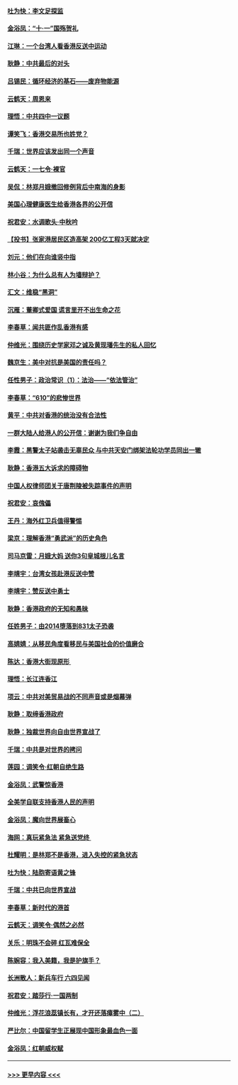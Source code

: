 #### [吐为快：李文足探监](../pages/nsc993/n11509622.md?t=09102244) 
#### [金浴凤：“十‧一”国殇贺礼](../pages/nsc993/n11509593.md?t=09102244) 
#### [江琳：一个台湾人看香港反送中运动](../pages/nsc993/n11509211.md?t=09102244) 
#### [耿静：中共最后的对头](../pages/nsc993/n11508308.md?t=09102244) 
#### [吕锡民：循环经济的基石——废弃物能源](../pages/nsc993/n11508212.md?t=09102244) 
#### [云鹤天：周恩来](../pages/nsc993/n11508055.md?t=09102244) 
#### [理悟：中共四中一议题](../pages/nsc993/n11507782.md?t=09102244) 
#### [谭笑飞：香港交易所也姓党？](../pages/nsc993/n11507753.md?t=09102244) 
#### [千瑞：世界应该发出同一个声音](../pages/nsc993/n11507290.md?t=09102244) 
#### [云鹤天：一七令‧裸官](../pages/nsc993/n11507177.md?t=09102244) 
#### [吴侃：林郑月娥撤回修例背后中南海的身影](../pages/nsc993/n11506876.md?t=09102244) 
#### [美国心理健康医生给香港各界的公开信](../pages/nsc993/n11506809.md?t=09102244) 
#### [祝君安：水调歌头‧中秋吟](../pages/nsc993/n11506758.md?t=09102244) 
#### [【投书】张家港居民区造高架 200亿工程3天就决定](../pages/nsc993/n11506682.md?t=09102244) 
#### [刘元：他们在向谁竖中指](../pages/nsc993/n11505384.md?t=09102244) 
#### [林小谷：为什么总有人为墙辩护？](../pages/nsc993/n11505226.md?t=09102244) 
#### [汇文：维稳“黑洞”](../pages/nsc993/n11504347.md?t=09102244) 
#### [沉雁：董卿式爱国 谎言里开不出生命之花](../pages/nsc993/n11503215.md?t=09102244) 
#### [李春草：闻共匪作乱香港有感](../pages/nsc993/n11503072.md?t=09102244) 
#### [仲维光：围绕历史学家邓之诚及黄现璠先生的私人回忆](../pages/nsc993/n11501330.md?t=09102244) 
#### [魏京生：美中对抗是美国的责任吗？](../pages/nsc993/n11500723.md?t=09102244) 
#### [任性男子：政治常识（1）：法治——“依法管治”](../pages/nsc993/n11500791.md?t=09102244) 
#### [李春草：“610”的悲惨世界](../pages/nsc993/n11501141.md?t=09102244) 
#### [黄平：中共对香港的统治没有合法性](../pages/nsc993/n11499473.md?t=09102244) 
#### [一群大陆人给港人的公开信：谢谢为我们争自由](../pages/nsc993/n11500402.md?t=09102244) 
#### [李霞：黑警太子站袭击无辜民众 与中共天安门绑架法轮功学员同出一辙](../pages/nsc993/n11499805.md?t=09102244) 
#### [耿静：香港五大诉求的障碍物](../pages/nsc993/n11497578.md?t=09102244) 
#### [中国人权律师团关于唐荆陵被失踪事件的声明](../pages/nsc993/n11500014.md?t=09102244) 
#### [祝君安：哀傀儡](../pages/nsc993/n11499776.md?t=09102244) 
#### [王丹：海外红卫兵值得警惕](../pages/nsc993/n11498138.md?t=09102244) 
#### [梁京：理解香港“勇武派”的历史角色](../pages/nsc993/n11498006.md?t=09102244) 
#### [司马京雷：月娥大妈  送你3句皇城根儿名言](../pages/nsc993/n11497885.md?t=09102244) 
#### [李靖宇：台湾女孩赴港反送中赞](../pages/nsc993/n11497721.md?t=09102244) 
#### [李靖宇：赞反送中勇士](../pages/nsc993/n11497452.md?t=09102244) 
#### [耿静：香港政府的无知和愚昧](../pages/nsc993/n11494238.md?t=09102244) 
#### [任姓男子：由2014堕落到831太子恐袭](../pages/nsc993/n11496683.md?t=09102244) 
#### [高婧婧：从移民角度看移民与美国社会的价值磨合](../pages/nsc993/n11495757.md?t=09102244) 
#### [陈达：香港大街现原形 ](../pages/nsc993/n11495441.md?t=09102244) 
#### [理悟：长江连香江](../pages/nsc993/n11495377.md?t=09102244) 
#### [项云：中共对美贸易战的不同声音或是烟幕弹](../pages/nsc993/n11494929.md?t=09102244) 
#### [耿静：取缔香港政府](../pages/nsc993/n11494218.md?t=09102244) 
#### [耿静：独裁世界向自由世界宣战了](../pages/nsc993/n11494190.md?t=09102244) 
#### [千瑞：中共是对世界的拷问](../pages/nsc993/n11493021.md?t=09102244) 
#### [莲园：调笑令‧红朝自绝生路](../pages/nsc993/n11493011.md?t=09102244) 
#### [金浴凤：武警惊香港](../pages/nsc993/n11492994.md?t=09102244) 
#### [全美学自联支持香港人民的声明](../pages/nsc993/n11492630.md?t=09102244) 
#### [金浴凤：魔向世界展畜心](../pages/nsc993/n11492599.md?t=09102244) 
#### [海网：真玩紧急法 紧急送党终 ](../pages/nsc993/n11492535.md?t=09102244) 
#### [杜耀明：是林郑不是香港，进入失控的紧急状态](../pages/nsc993/n11491420.md?t=09102244) 
#### [吐为快：陆胞寄语黄之锋](../pages/nsc993/n11491117.md?t=09102244) 
#### [千瑞：中共已向世界宣战](../pages/nsc993/n11490123.md?t=09102244) 
#### [李春草：新时代的港首](../pages/nsc993/n11489864.md?t=09102244) 
#### [云鹤天：调笑令·偶然之必然](../pages/nsc993/n11489701.md?t=09102244) 
#### [关乐：明珠不会碎 红瓦难保全](../pages/nsc993/n11489647.md?t=09102244) 
#### [陈婉容：我入美籍，我是护旗手？](../pages/nsc993/n11487908.md?t=09102244) 
#### [长洲散人：新兵车行 六四见闻](../pages/nsc993/n11487729.md?t=09102244) 
#### [祝君安：踏莎行‧一国两制](../pages/nsc993/n11487699.md?t=09102244) 
#### [仲维光：浮花浪蕊镇长有，才开还落瘴雾中（二）](../pages/nsc993/n11483286.md?t=09102244) 
#### [严比尔：中国留学生正展现中国形象最血色一面](../pages/nsc993/n11485145.md?t=09102244) 
#### [金浴凤：红朝威权赋](../pages/nsc993/n11485191.md?t=09102244) 

----
#### [ >>> 更早内容 <<< ](../indexes/nsc993-earlier.md)
